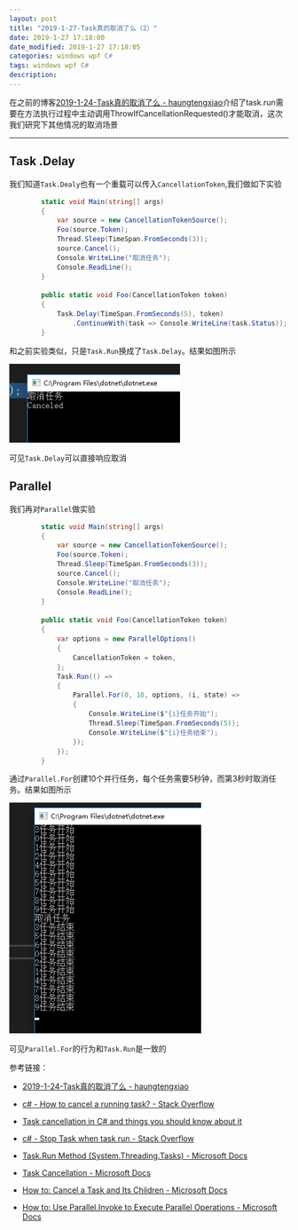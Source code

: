 ```yaml
---
layout: post
title: "2019-1-27-Task真的取消了么（2）"
date: 2019-1-27 17:18:00
date_modified: 2019-1-27 17:18:05
categories: windows wpf C#
tags: windows wpf C#
description: 
---
```


在之前的博客[2019-1-24-Task真的取消了么 - haungtengxiao](https://xinyuehtx.github.io/post/Task%E7%9C%9F%E7%9A%84%E5%8F%96%E6%B6%88%E4%BA%86%E4%B9%88.html)介绍了task.run需要在方法执行过程中主动调用ThrowIfCancellationRequested()才能取消，这次我们研究下其他情况的取消场景

-----

## Task .Delay

我们知道`Task.Dealy`也有一个重载可以传入`CancellationToken`,我们做如下实验

```c#
        static void Main(string[] args)
        {
            var source = new CancellationTokenSource();
            Foo(source.Token);
            Thread.Sleep(TimeSpan.FromSeconds(3));
            source.Cancel();
            Console.WriteLine("取消任务");
            Console.ReadLine();
        }

        public static void Foo(CancellationToken token)
        {
            Task.Delay(TimeSpan.FromSeconds(5), token)
                .ContinueWith(task => Console.WriteLine(task.Status));
        }
```

和之前实验类似，只是`Task.Run`换成了`Task.Delay`。结果如图所示

![1548584708789](../media/1548584708789.png)

可见`Task.Delay`可以直接响应取消

## Parallel

我们再对`Parallel`做实验

```C#
        static void Main(string[] args)
        {
            var source = new CancellationTokenSource();
            Foo(source.Token);
            Thread.Sleep(TimeSpan.FromSeconds(3));
            source.Cancel();
            Console.WriteLine("取消任务");
            Console.ReadLine();
        }

        public static void Foo(CancellationToken token)
        {
            var options = new ParallelOptions()
            {
                CancellationToken = token,
            };
            Task.Run(() =>
            {
                Parallel.For(0, 10, options, (i, state) =>
                {
                    Console.WriteLine($"{i}任务开始");
                    Thread.Sleep(TimeSpan.FromSeconds(5));
                    Console.WriteLine($"{i}任务结束");
                });
            });
        }
```

通过`Parallel.For`创建10个并行任务，每个任务需要5秒钟，而第3秒时取消任务。结果如图所示

![1548585794347](../media/1548585794347.png)

可见`Parallel.For`的行为和`Task.Run`是一致的



参考链接：

- [2019-1-24-Task真的取消了么 - haungtengxiao](https://xinyuehtx.github.io/post/Task%E7%9C%9F%E7%9A%84%E5%8F%96%E6%B6%88%E4%BA%86%E4%B9%88.html)

- [c# - How to cancel a running task? - Stack Overflow](https://stackoverflow.com/questions/50232129/how-to-cancel-a-running-task)

- [Task cancellation in C# and things you should know about it](https://binary-studio.com/2015/10/23/task-cancellation-in-c-and-things-you-should-know-about-it/)

- [c# - Stop Task when task run - Stack Overflow](https://stackoverflow.com/questions/36911609/stop-task-when-task-run)

- [Task.Run Method (System.Threading.Tasks) - Microsoft Docs](https://docs.microsoft.com/en-us/dotnet/api/system.threading.tasks.task.run?redirectedfrom=MSDN&view=netframework-4.7.2#System_Threading_Tasks_Task_Run_System_Action_System_Threading_CancellationToken_)

- [Task Cancellation - Microsoft Docs](https://docs.microsoft.com/en-us/dotnet/standard/parallel-programming/task-cancellation?view=netframework-4.7.2)

- [How to: Cancel a Task and Its Children - Microsoft Docs](https://docs.microsoft.com/en-us/dotnet/standard/parallel-programming/how-to-cancel-a-task-and-its-children)

- [How to: Use Parallel.Invoke to Execute Parallel Operations - Microsoft Docs](https://docs.microsoft.com/en-us/dotnet/standard/parallel-programming/how-to-use-parallel-invoke-to-execute-parallel-operations)

  







